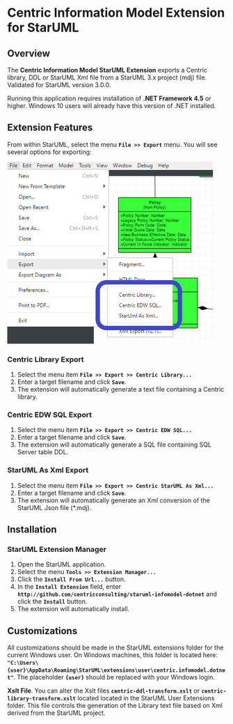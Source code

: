 # Centric Information Model Extension for StarUML
## Overview
The **Centric Information Model StarUML Extension** exports a Centric library, DDL or StarUML Xml file from a StarUML 3.x project (mdj) file. Validated for StarUML version 3.0.0.

Running this application requires installation of **.NET Framework 4.5** or higher.  Windows 10 users will already have this version of .NET installed.

## Extension Features
From within StarUML, select the menu **`File >> Export`** menu.  You will see several options for exporting:

![alt text](https://github.com/centricconsulting/staruml-infomodel-dotnet/blob/master/menus/screenshot.png "StarUML Export Menu")

### Centric Library Export
1. Select the menu item **`File >> Export >> Centric Library...`**
2. Enter a target filename and click **`Save`**.
3. The extension will automatically generate a text file containing a Centric library.

### Centric EDW SQL Export
1. Select the menu item **`File >> Export >> Centric EDW SQL...`**
2. Enter a target filename and click **`Save`**.
3. The extension will automatically generate a SQL file containing SQL Server table DDL.

### StarUML As Xml Export
1. Select the menu item **`File >> Export >> Centric StarUML As Xml...`**
2. Enter a target filename and click **`Save`**.
3. The extension will automatically generate an Xml conversion of the StarUML Json file (*.mdj).

## Installation
### StarUML Extension Manager
1. Open the StarUML application.
2. Select the menu **`Tools >> Extension Manager...`**
3. Click the **`Install From Url...`** button.
4. In the **`Install Extension`** field, enter **`http://github.com/centricconsulting/staruml-infomodel-dotnet`** and click the **`Install`** button.
5. The extension will automatically install.

## Customizations
All customizations should be made in the StarUML extensions folder for the current Windows user.  On Windows machines, this folder is located here: **`"C:\Users\{user}\AppData\Roaming\StarUML\extensions\user\centric.infomodel.dotnet"`**.  The placeholder **`{user}`** should be replaced with your Windows login.

**Xslt File**. You can alter the Xslt files **`centric-ddl-transform.xslt`** or **`centric-library-transform.xslt`** located located in the StarUML User Extensions folder.  This file controls the generation of the Library text file based on Xml derived from the StarUML project.
